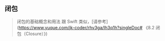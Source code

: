 ## 闭包

> 闭包的基础概念和用法  跟 Swift 类似，[请参考](https://www.yuque.com/jk-coder/rhv3ga/lh3q1h?singleDoc# 《8.2 闭包（Closure）》)